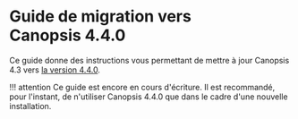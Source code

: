 # Guide de migration vers Canopsis 4.4.0

Ce guide donne des instructions vous permettant de mettre à jour Canopsis 4.3 vers [la version 4.4.0](../4.4.0.md).

!!! attention
    Ce guide est encore en cours d'écriture. Il est recommandé, pour l'instant, de n'utiliser Canopsis 4.4.0 que dans le cadre d'une nouvelle installation.
